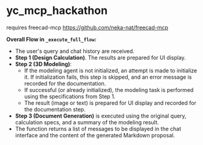 # yc_mcp_hackathon

requires freecad-mcp
https://github.com/neka-nat/freecad-mcp

**Overall Flow in `_execute_full_flow`:**

*   The user's query and chat history are received.
*   **Step 1 (Design Calculation)**. The results are prepared for UI display.
*   **Step 2 (3D Modeling)**:
    *   If the modeling agent is not initialized, an attempt is made to initialize it. If initialization fails, this step is skipped, and an error message is recorded for the documentation.
    *   If successful (or already initialized), the modeling task is performed using the specifications from Step 1.
    *   The result (image or text) is prepared for UI display and recorded for the documentation step.
*   **Step 3 (Document Generation)** is executed using the original query, calculation specs, and a summary of the modeling result.
*   The function returns a list of messages to be displayed in the chat interface and the content of the generated Markdown proposal.
